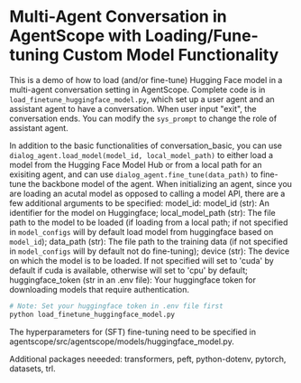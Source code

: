 # Multi-Agent Conversation in AgentScope with Loading/Fune-tuning Custom Model Functionality
This is a demo of how to load (and/or fine-tune) Hugging Face model in a multi-agent conversation setting in AgentScope.
Complete code is in `load_finetune_huggingface_model.py`, which set up a user agent and an assistant agent to have a conversation. When user input "exit", the
conversation ends. You can modify the `sys_prompt` to change the role of assistant agent. 

In addition to the basic functionalities of conversation_basic, you can use
`dialog_agent.load_model(model_id, local_model_path)` to either load a model from the Hugging Face Model Hub or from a local path for an exisiting agent, and can use `dialog_agent.fine_tune(data_path)` to fine-tune the backbone model of the agent. When initializing an agent, since you are loading an acutal model as opposed to calling a model API, there are a few additional arguments to be specified:
model_id: model_id (str): An identifier for the model on Huggingface;
local_model_path (str): The file path to the model to be loaded (if loading from a local path; if not specified in `model_configs` will by default load model from huggingface based on `model_id`);
data_path (str): The file path to the training data (if not specified in `model_configs` will by default not do fine-tuning);
device (str): The device on which the model is to be loaded. If not specified will set to 'cuda' by default if cuda is available, otherwise will set to 'cpu' by default;
huggingface_token (str in an .env file): Your huggingface token for downloading models that require authentication.

```bash
# Note: Set your huggingface token in .env file first
python load_finetune_huggingface_model.py
```

The hyperparameters for (SFT) fine-tuning need to be specified in agentscope/src/agentscope/models/huggingface_model.py.

Additional packages neeeded: transformers, peft, python-dotenv, pytorch, datasets, trl.